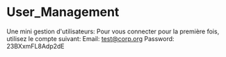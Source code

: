 # User_Management
Une mini gestion d'utilisateurs:
Pour vous connecter pour la première fois, utilisez le compte suivant:
Email: test@corp.org
Password: 23BXxmFL8Adp2dE
